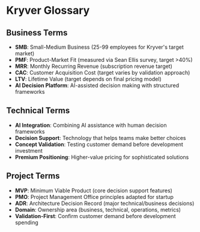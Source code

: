 # Kryver Glossary

## Business Terms
- **SMB**: Small-Medium Business (25-99 employees for Kryver's target market)
- **PMF**: Product-Market Fit (measured via Sean Ellis survey, target >40%)
- **MRR**: Monthly Recurring Revenue (subscription revenue target)
- **CAC**: Customer Acquisition Cost (target varies by validation approach)
- **LTV**: Lifetime Value (target depends on final pricing model)
- **AI Decision Platform**: AI-assisted decision making with structured frameworks

## Technical Terms  
- **AI Integration**: Combining AI assistance with human decision frameworks
- **Decision Support**: Technology that helps teams make better choices
- **Concept Validation**: Testing customer demand before development investment
- **Premium Positioning**: Higher-value pricing for sophisticated solutions

## Project Terms
- **MVP**: Minimum Viable Product (core decision support features)
- **PMO**: Project Management Office principles adapted for startup
- **ADR**: Architecture Decision Record (major technical/business decisions)
- **Domain**: Ownership area (business, technical, operations, metrics)
- **Validation-First**: Confirm customer demand before development spending
